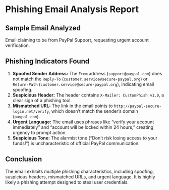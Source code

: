 # Phishing Email Analysis Report

## Sample Email Analyzed
Email claiming to be from PayPal Support, requesting urgent account verification.

## Phishing Indicators Found
1. **Spoofed Sender Address:** The `From` address (`support@paypal.com`) does not match the `Reply-To` (`customer.service@secure-paypal.org`) or `Return-Path` (`customer.service@secure-paypal.org`), indicating email spoofing.
2. **Suspicious Header:** The header contains `X-Mailer: CustomPhish v1.0`, a clear sign of a phishing tool.
3. **Mismatched URL:** The link in the email points to `http://paypal-secure-login.net/verify`, which doesn’t match the sender’s domain (`paypal.com`).
4. **Urgent Language:** The email uses phrases like “verify your account immediately” and “account will be locked within 24 hours,” creating urgency to prompt action.
5. **Suspicious Tone:** The alarmist tone (“Don’t risk losing access to your funds!”) is uncharacteristic of official PayPal communication.

## Conclusion
The email exhibits multiple phishing characteristics, including spoofing, suspicious headers, mismatched URLs, and urgent language. It is highly likely a phishing attempt designed to steal user credentials.
